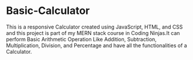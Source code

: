 # Basic-Calculator
This is a responsive Calculator created using JavaScript, HTML, and CSS and this project is part of my MERN stack course in Coding Ninjas.It can perform Basic Arithmetic Operation Like Addition, Subtraction, Multiplication, Division, and Percentage and have all the functionalities of a Calculator.
